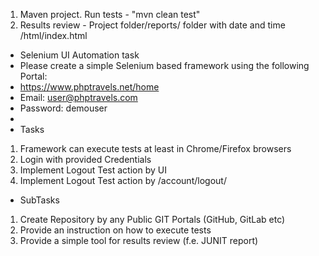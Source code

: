 1) Maven project. Run tests - "mvn clean test"
2) Results review - Project folder/reports/ folder with date and time /html/index.html

- Selenium UI Automation task
- Please create a simple Selenium based framework using the following Portal:
- https://www.phptravels.net/home
- Email:​ user@phptravels.com
- Password:​ demouser
-  
- Tasks
1. Framework can execute tests at least in Chrome/Firefox browsers
2. Login with provided Credentials
3. Implement Logout Test action by UI
4. Implement Logout Test action by /account/logout/
- SubTasks
1. Create Repository by any Public GIT Portals (GitHub, GitLab etc)
2. Provide an instruction on how to execute tests
3. Provide a simple tool for results review (f.e. JUNIT report)
